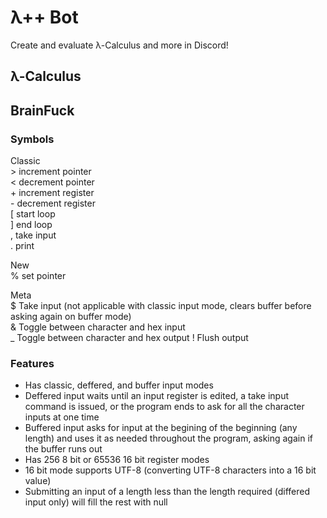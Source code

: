 # λ++ Bot
Create and evaluate λ-Calculus and more in Discord!

## λ-Calculus

## BrainFuck
### Symbols
Classic  
\>  increment pointer  
<  decrement pointer  
\+  increment register  
\-  decrement register  
\[  start loop  
\]  end loop  
,  take input  
\.  print  

New  
%  set pointer  

Meta  
$  Take input (not applicable with classic input mode, clears buffer before asking again on buffer mode)  
&  Toggle between character and hex input  
\_  Toggle between character and hex output
\!  Flush output  

### Features
 - Has classic, deffered, and buffer input modes  
 - Deffered input waits until an input register is edited, a take input command is issued, or the program ends to ask for all the character inputs at one time  
 - Buffered input asks for input at the begining of the beginning (any length) and uses it as needed throughout the program, asking again if the buffer runs out  
 - Has 256 8 bit or 65536 16 bit register modes  
 - 16 bit mode supports UTF-8 (converting UTF-8 characters into a 16 bit value)  
 - Submitting an input of a length less than the length required (differed input only) will fill the rest with null  

